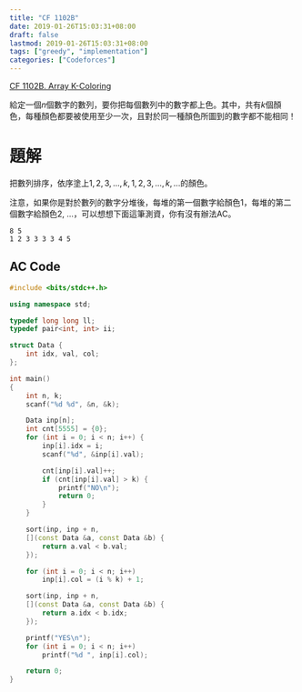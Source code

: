 ```yaml
---
title: "CF 1102B"
date: 2019-01-26T15:03:31+08:00
draft: false
lastmod: 2019-01-26T15:03:31+08:00
tags: ["greedy", "implementation"]
categories: ["Codeforces"]
---
```


[CF 1102B. Array K-Coloring](https://codeforces.com/contest/1102/problem/B)

給定一個$n$個數字的數列，要你把每個數列中的數字都上色。其中，共有$k$個顏色，每種顏色都要被使用至少一次，且對於同一種顏色所圖到的數字都不能相同！

<!--more-->

# 題解

把數列排序，依序塗上$1, 2, 3, ..., k, 1, 2, 3, ..., k, ...$的顏色。

注意，如果你是對於數列的數字分堆後，每堆的第一個數字給顏色1，每堆的第二個數字給顏色2, ...，可以想想下面這筆測資，你有沒有辦法AC。

```
8 5
1 2 3 3 3 3 4 5
```

## AC Code

```c++
#include <bits/stdc++.h>

using namespace std;

typedef long long ll;
typedef pair<int, int> ii;

struct Data {
    int idx, val, col;
};

int main()
{
    int n, k;
    scanf("%d %d", &n, &k);

    Data inp[n];
    int cnt[5555] = {0};
    for (int i = 0; i < n; i++) {
        inp[i].idx = i;
        scanf("%d", &inp[i].val);

        cnt[inp[i].val]++;
        if (cnt[inp[i].val] > k) {
            printf("NO\n");
            return 0;
        }
    }

    sort(inp, inp + n,
    [](const Data &a, const Data &b) {
        return a.val < b.val;
    });

    for (int i = 0; i < n; i++)
        inp[i].col = (i % k) + 1;

    sort(inp, inp + n,
    [](const Data &a, const Data &b) {
        return a.idx < b.idx;
    });

    printf("YES\n");
    for (int i = 0; i < n; i++)
        printf("%d ", inp[i].col);

    return 0;
}

```
